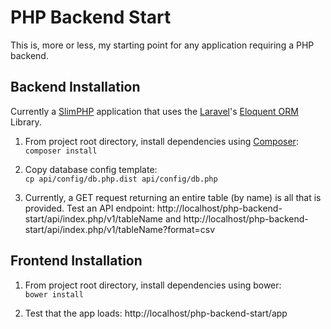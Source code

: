 # PHP Backend Start

This is, more or less, my starting point for any application requiring a PHP backend.


## Backend Installation

Currently a [SlimPHP](http://www.slimframework.com) application that uses 
the [Laravel](http://laravel.com)'s [Eloquent ORM](http://laravel.com/docs/eloquent) 
Library. 

1. From project root directory, install dependencies using [Composer](http://getcomposer.org):  
`composer install`

2. Copy database config template:  
`cp api/config/db.php.dist api/config/db.php`

3. Currently, a GET request returning an entire table (by name) is all that is provided. Test an API endpoint: http://localhost/php-backend-start/api/index.php/v1/tableName and http://localhost/php-backend-start/api/index.php/v1/tableName?format=csv


## Frontend Installation

1. From project root directory, install dependencies using bower:  
`bower install`

2. Test that the app loads: http://localhost/php-backend-start/app
